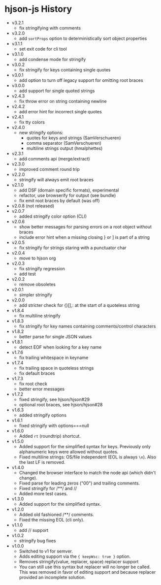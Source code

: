 # hjson-js History

- v3.2.1
  - fix stringifying with comments
- v3.2.0
  - add `sortProps` option to deterministically sort object properties
- v3.1.1
  - set exit code for cli tool
- v3.1.0
  - add condense mode for stringify
- v3.0.2
  - fix stringify for keys containing single quotes
- v3.0.1
  - add option to turn off legacy support for omitting root braces
- v3.0.0
  - add support for single quoted strings
- v2.4.3
  - fix throw error on string containing newline
- v2.4.2
  - add error hint for incorrect single quotes
- v2.4.1
  - fix tty colors
- v2.4.0
  - new stringify options:
    - quotes for keys and strings (SamVerschueren)
    - comma separator (SamVerschueren)
    - multiline strings output (hmalphettes)
- v2.3.1
  - add comments api (merge/extract)
- v2.3.0
  - improved comment round trip
- v2.2.0
  - stringify will always emit root braces
- v2.1.0
  - add DSF (domain specific formats), experimental
  - refactor, use browserify for output (see bundle)
  - fix emit root braces by default (was off)
- v2.0.8 (not released)
- v2.0.7
  - added stringify color option (CLI)
- v2.0.6
  - show better messages for parsing errors on a root object without braces
  - include error hint when a missing closing } or ] is part of a string
- v2.0.5
  - fix stringify for strings staring with a punctuator char
- v2.0.4
  - move to hjson org
- v2.0.3
  - fix stringify regression
  - add test
- v2.0.2
  - remove obsoletes
- v2.0.1
  - simpler stringify
- v2.0.0
  - add stricter check for {}[],: at the start of a quoteless string
- v1.8.4
  - fix multiline stringify
- v1.8.3
  - fix stringify for key names containing comments/control characters
- v1.8.2
  - better parse for single JSON values
- v1.8.1
  - detect EOF when looking for a key name
- v1.7.6
  - fix trailing whitespace in keyname
- v1.7.4
  - fix trailing space in quoteless strings
  - fix default braces
- v1.7.3
  - fix root check
  - better error messages
- v1.7.2
  - fixed stringify, see hjson/hjson#29
  - optional root braces, see hjson/hjson#28
- v1.6.3
  - added stringify options
- v1.6.1
  - fixed stringify with options===null
- v1.6.0
  - Added `rt` (roundtrip) shortcut.
- v1.5.0
  - Added support for the simplified syntax for keys. Previously only alphanumeric keys were allowed without quotes.
  - Fixed multiline strings: OS/file independent (EOL is always `\n`). Also the last LF is removed.
- v1.4.0
  - Changed the browser interface to match the node api (which didn't change).
  - Fixed parse for leading zeros ("00") and trailing comments.
  - Fixed stringify for /\*\*/ and //
  - Added more test cases.
- v1.3.0
  - Added support for the simplified syntax.
- v1.2.0
  - Added old fashioned /\*\*/ comments.
  - Fixed the missing EOL (cli only).
- v1.1.0
  - add // support
- v1.0.2
  - stringify bug fixes
- v1.0.0
  - Switched to v1 for semver.
  - Adds editing support via the `{ keepWsc: true }` option.
  - Removes stringify(value, replacer, space) replacer support
  - You can still use this syntax but replacer will no longer be called. This was removed in favor of editing support and because replacer provided an incomplete solution.
